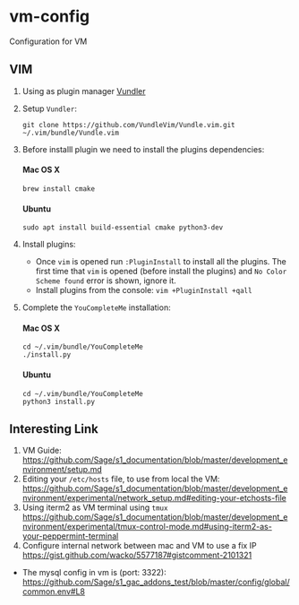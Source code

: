 # vm-config
Configuration for VM

## VIM
1. Using as plugin manager [Vundler](https://github.com/VundleVim/Vundle.vim)
2. Setup `Vundler`:

    `git clone https://github.com/VundleVim/Vundle.vim.git ~/.vim/bundle/Vundle.vim`
3. Before installl plugin we need to install the plugins dependencies:
    #### Mac OS X
    `brew install cmake`
    #### Ubuntu 
    `sudo apt install build-essential cmake python3-dev`    

4. Install plugins:

    * Once `vim` is opened run `:PluginInstall` to install all the plugins. The first time that `vim` is opened (before install the plugins) and `No Color Scheme found` error is shown, ignore it.
    * Install plugins from the console:
      `vim +PluginInstall +qall`
5. Complete the `YouCompleteMe` installation:
    #### Mac OS X
    ```
    cd ~/.vim/bundle/YouCompleteMe
    ./install.py
    ```
    #### Ubuntu 
    ```
    cd ~/.vim/bundle/YouCompleteMe
    python3 install.py
    ``` 

## Interesting Link
1. VM Guide: https://github.com/Sage/s1_documentation/blob/master/development_environment/setup.md
2. Editing your `/etc/hosts` file, to use from local the VM:
    https://github.com/Sage/s1_documentation/blob/master/development_environment/experimental/network_setup.md#editing-your-etchosts-file
3. Using iterm2 as VM terminal using `tmux`
    https://github.com/Sage/s1_documentation/blob/master/development_environment/experimental/tmux-control-mode.md#using-iterm2-as-your-peppermint-terminal
4. Configure internal network between mac and VM to use a fix IP
    https://gist.github.com/wacko/5577187#gistcomment-2101321
    
-  The mysql config in vm is (port: 3322): https://github.com/Sage/s1_gac_addons_test/blob/master/config/global/common.env#L8
